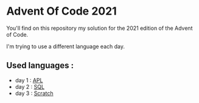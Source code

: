 # Advent Of Code 2021
You'll find on this repository my solution for the 2021 edition of the Advent of Code.

I'm trying to use a different language each day. 

## Used languages :
* day 1 : [APL](day1-apl)
* day 2 : [SQL](day2-sql)
* day 3 : [Scratch](day3-scratch)